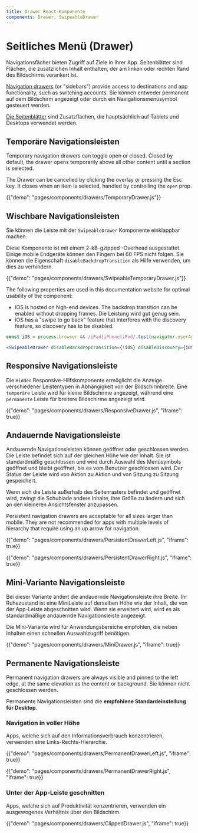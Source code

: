 ```yaml
---
title: Drawer React-Komponente
components: Drawer, SwipeableDrawer
---
```


# Seitliches Menü (Drawer)

<p class="description">Navigationsfächer bieten Zugriff auf Ziele in Ihrer App. Seitenblätter sind Flächen, die zusätzlichen Inhalt enthalten, der am linken oder rechten Rand des Bildschirms verankert ist.</p>

[Navigation drawers](https://material.io/design/components/navigation-drawer.html) (or "sidebars") provide access to destinations and app functionality, such as switching accounts. Sie können entweder permanent auf dem Bildschirm angezeigt oder durch ein Navigationsmenüsymbol gesteuert werden.

[Die Seitenblätter](https://material.io/design/components/sheets-side.html) sind Zusatzflächen, die hauptsächlich auf Tablets und Desktops verwendet werden.

## Temporäre Navigationsleisten

Temporary navigation drawers can toggle open or closed. Closed by default, the drawer opens temporarily above all other content until a section is selected.

The Drawer can be cancelled by clicking the overlay or pressing the Esc key. It closes when an item is selected, handled by controlling the `open` prop.

{{"demo": "pages/components/drawers/TemporaryDrawer.js"}}

## Wischbare Navigationsleisten

Sie können die Leiste mit der `SwipeableDrawer` Komponente einklappbar machen.

Diese Komponente ist mit einem 2-kB-gzipped -Overhead ausgestattet. Einige mobile Endgeräte können den Fingern bei 60 FPS nicht folgen. Sie können die Eigenschaft `disableBackdropTransition` als Hilfe verwenden, um dies zu verhindern.

{{"demo": "pages/components/drawers/SwipeableTemporaryDrawer.js"}}

The following properties are used in this documentation website for optimal usability of the component:

- iOS is hosted on high-end devices. The backdrop transition can be enabled without dropping frames. Die Leistung wird gut genug sein.
- iOS has a "swipe to go back" feature that interferes with the discovery feature, so discovery has to be disabled.

```jsx
const iOS = process.browser && /iPad|iPhone|iPod/.test(navigator.userAgent);

<SwipeableDrawer disableBackdropTransition={!iOS} disableDiscovery={iOS} />
```

## Responsive Navigationsleiste

Die `Hidden` Responsive-Hilfskomponente ermöglicht die Anzeige verschiedener Leistentypen in Abhängigkeit von der Bildschirmbreite. Eine `temporäre` Leiste wird für kleine Bildschirme angezeigt, während eine `permanente` Leiste für breitere Bildschirme angezeigt wird.

{{"demo": "pages/components/drawers/ResponsiveDrawer.js", "iframe": true}}

## Andauernde Navigationsleiste

Andauernde Navigationsleisten können geöffnet oder geschlossen werden. Die Leiste befindet sich auf der gleichen Höhe wie der Inhalt. Sie ist standardmäßig geschlossen und wird durch Auswahl des Menüsymbols geöffnet und bleibt geöffnet, bis es vom Benutzer geschlossen wird. Der Status der Leiste wird von Aktion zu Aktion und von Sitzung zu Sitzung gespeichert.

Wenn sich die Leiste außerhalb des Seitenrasters befindet und geöffnet wird, zwingt die Schublade andere Inhalte, ihre Größe zu ändern und sich an den kleineren Ansichtsfenster anzupassen.

Persistent navigation drawers are acceptable for all sizes larger than mobile. They are not recommended for apps with multiple levels of hierarchy that require using an up arrow for navigation.

{{"demo": "pages/components/drawers/PersistentDrawerLeft.js", "iframe": true}}

{{"demo": "pages/components/drawers/PersistentDrawerRight.js", "iframe": true}}

## Mini-Variante Navigationsleiste

Bei dieser Variante ändert die andauernde Navigationsleiste ihre Breite. Ihr Ruhezustand ist eine MiniLeiste auf derselben Höhe wie der Inhalt, die von der App-Leiste abgeschnitten wird. Wenn sie erweitert wird, wird es als standardmäßige andauernde Navigationsleiste angezeigt.

Die Mini-Variante wird für Anwendungsbereiche empfohlen, die neben Inhalten einen schnellen Auswahlzugriff benötigen.

{{"demo": "pages/components/drawers/MiniDrawer.js", "iframe": true}}

## Permanente Navigationsleiste

Permanent navigation drawers are always visible and pinned to the left edge, at the same elevation as the content or background. Sie können nicht geschlossen werden.

Permanente Navigationsleisten sind die **empfohlene Standardeinstellung für Desktop**.

### Navigation in voller Höhe

Apps, welche sich auf den Informationsverbrauch konzentrieren, verwenden eine Links-Rechts-Hierarchie.

{{"demo": "pages/components/drawers/PermanentDrawerLeft.js", "iframe": true}}

{{"demo": "pages/components/drawers/PermanentDrawerRight.js", "iframe": true}}

### Unter der App-Leiste geschnitten

Apps, welche sich auf Produktivität konzentrieren, verwenden ein ausgewogenes Verhältnis über den Bildschirm.

{{"demo": "pages/components/drawers/ClippedDrawer.js", "iframe": true}}